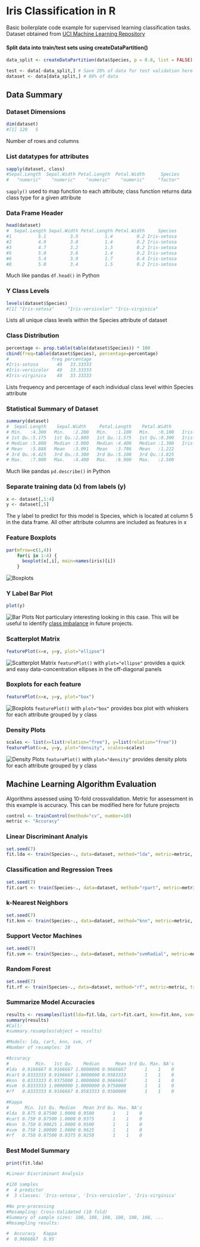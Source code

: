 # Iris Classification in R

Basic boilerplate code example for supervised learning classification tasks. Dataset obtained from [UCI Machine Learning Repository](https://archive.ics.uci.edu/ml/datasets/Iris)

#### Split data into train/test sets using createDataPartition()
```R
data_split <- createDataPartition(data$Species, p = 0.8, list = FALSE)

test <- data[-data_split,] # Save 20% of data for test validation here
dataset <- data[data_split,] # 80% of data 
```


## Data Summary
### Dataset Dimensions
```R
dim(dataset)
#[1] 120   5
```
Number of rows and columns 


### List datatypes for attributes
```R
sapply(dataset, class)
#Sepal.Length  Sepal.Width Petal.Length  Petal.Width      Species 
#   "numeric"    "numeric"    "numeric"    "numeric"     "factor" 
```
`sapply()` used to map function to each attribute; class function returns data class type for a given attribute


### Data Frame Header
```R
head(dataset)
#  Sepal.Length Sepal.Width Petal.Length Petal.Width     Species
#1          5.1         3.5          1.4         0.2 Iris-setosa
#2          4.9         3.0          1.4         0.2 Iris-setosa
#3          4.7         3.2          1.3         0.2 Iris-setosa
#5          5.0         3.6          1.4         0.2 Iris-setosa
#6          5.4         3.9          1.7         0.4 Iris-setosa
#8          5.0         3.4          1.5         0.2 Iris-setosa
```
Much like pandas `df.head()` in Python


### Y Class Levels
```R
levels(dataset$Species)
#[1] "Iris-setosa"     "Iris-versicolor" "Iris-virginica" 
```
Lists all unique class levels within the Species attribute of dataset


### Class Distribution
```R
percentage <- prop.table(table(dataset$Species)) * 100
cbind(freq=table(dataset$Species), percentage=percentage)
#                freq percentage
#Iris-setosa       40   33.33333
#Iris-versicolor   40   33.33333
#Iris-virginica    40   33.33333
```
Lists frequency and percentage of each individual class level within Species attribute

### Statistical Summary of Dataset
```R
summary(dataset)
#  Sepal.Length    Sepal.Width     Petal.Length    Petal.Width               Species  
# Min.   :4.300   Min.   :2.200   Min.   :1.100   Min.   :0.100   Iris-setosa    :40  
# 1st Qu.:5.175   1st Qu.:2.800   1st Qu.:1.575   1st Qu.:0.300   Iris-versicolor:40  
# Median :5.800   Median :3.000   Median :4.400   Median :1.300   Iris-virginica :40  
# Mean   :5.888   Mean   :3.091   Mean   :3.786   Mean   :1.222                       
# 3rd Qu.:6.425   3rd Qu.:3.300   3rd Qu.:5.100   3rd Qu.:1.825                       
# Max.   :7.900   Max.   :4.400   Max.   :6.900   Max.   :2.500         
```
Much like pandas `pd.describe()` in Python

### Separate training data (x) from labels (y)
```R
x <- dataset[,1:4] 
y <- dataset[,5]
```
The y label to predict for this model is Species, which is located at column 5 in the data frame. All other attribute columns are included as features in x

### Feature Boxplots
```R
par(mfrow=c(1,4))
    for(i in 1:4) {
      boxplot(x[,i], main=names(iris)[i])
    }
```

![Boxplots](https://github.com/trevorwitter/Iris-classification-R/blob/master/attribute_box_plots.jpg)

### Y Label Bar Plot
```R
plot(y)
```
![Bar Plots](https://github.com/trevorwitter/Iris-classification-R/blob/master/class_bar_plot.jpg)
Not particulary interesting looking in this case. This will be useful to identify [class imbalance](https://www.analyticsvidhya.com/blog/2017/03/imbalanced-classification-problem/) in future projects. 


### Scatterplot Matrix
```R
featurePlot(x=x, y=y, plot="ellipse")
```
![Scatterplot Matrix](https://github.com/trevorwitter/Iris-classification-R/blob/master/scatter_plot_matrix.jpg)
`featurePlot()` with `plot="ellipse"` provides a quick and easy data-concentration ellipses in the off-diagonal panels

### Boxplots for each feature
```R
featurePlot(x=x, y=y, plot="box")
```
![Boxplots](https://github.com/trevorwitter/Iris-classification-R/blob/master/box_whisker_plot.jpg)
`featurePlot()` with `plot="box"` provides box plot with whiskers for each attribute grouped by y class


### Density Plots
```R
scales <- list(x=list(relation="free"), y=list(relation="free"))
featurePlot(x=x, y=y, plot="density", scales=scales)
```
![Density Plots](https://github.com/trevorwitter/Iris-classification-R/blob/master/density_plots.jpg)
`featurePlot()` with `plot="density"` provides density plots for each attribute grouped by y class

## Machine Learning Algorithm Evaluation
Algorithms assessed using 10-fold crossvalidation. Metric for assessment in this example is accuracy. This can be modified here for future projects
```R
control <- trainControl(method="cv", number=10)
metric <- "Accuracy"
```

### Linear Discriminant Analyis
```R
set.seed(7)
fit.lda <- train(Species~., data=dataset, method="lda", metric=metric, trControl=control)
```

### Classification and Regression Trees
```R
set.seed(7)
fit.cart <- train(Species~., data=dataset, method="rpart", metric=metric, trControl=control)
```

### k-Nearest Neighbors
```R
set.seed(7)
fit.knn <- train(Species~., data=dataset, method="knn", metric=metric, trControl=control)
```

### Support Vector Machines
```R
set.seed(7)
fit.svm <- train(Species~., data=dataset, method="svmRadial", metric=metric, trControl=control)
```

### Random Forest
```R
set.seed(7)
fit.rf <- train(Species~., data=dataset, method="rf", metric=metric, trControl=control)
```

### Summarize Model Accuracies
```R
results <- resamples(list(lda=fit.lda, cart=fit.cart, knn=fit.knn, svm=fit.svm, rf=fit.rf))
summary(results)
#Call:
#summary.resamples(object = results)

#Models: lda, cart, knn, svm, rf 
#Number of resamples: 10 

#Accuracy 
#          Min.   1st Qu.    Median      Mean 3rd Qu. Max. NA's
#lda  0.9166667 0.9166667 1.0000000 0.9666667       1    1    0
#cart 0.8333333 0.9166667 1.0000000 0.9583333       1    1    0
#knn  0.8333333 0.9375000 1.0000000 0.9666667       1    1    0
#svm  0.8333333 1.0000000 1.0000000 0.9750000       1    1    0
#rf   0.8333333 0.9166667 0.9583333 0.9500000       1    1    0

#Kappa 
#      Min. 1st Qu. Median   Mean 3rd Qu. Max. NA's
#lda  0.875 0.87500 1.0000 0.9500       1    1    0
#cart 0.750 0.87500 1.0000 0.9375       1    1    0
#knn  0.750 0.90625 1.0000 0.9500       1    1    0
#svm  0.750 1.00000 1.0000 0.9625       1    1    0
#rf   0.750 0.87500 0.9375 0.9250       1    1    0
```

### Best Model Summary
```R
print(fit.lda)

#Linear Discriminant Analysis 

#120 samples
#  4 predictor
#  3 classes: 'Iris-setosa', 'Iris-versicolor', 'Iris-virginica' 

#No pre-processing
#Resampling: Cross-Validated (10 fold) 
#Summary of sample sizes: 108, 108, 108, 108, 108, 108, ... 
#Resampling results:

#  Accuracy   Kappa
#  0.9666667  0.95 
```

